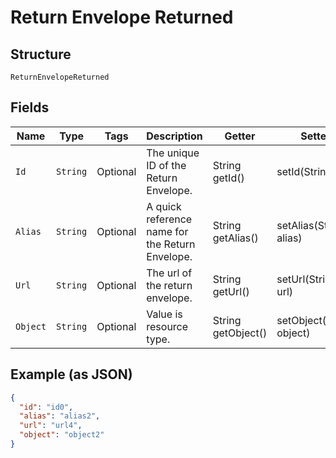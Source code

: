 
# Return Envelope Returned

## Structure

`ReturnEnvelopeReturned`

## Fields

| Name | Type | Tags | Description | Getter | Setter |
|  --- | --- | --- | --- | --- | --- |
| `Id` | `String` | Optional | The unique ID of the Return Envelope. | String getId() | setId(String id) |
| `Alias` | `String` | Optional | A quick reference name for the Return Envelope. | String getAlias() | setAlias(String alias) |
| `Url` | `String` | Optional | The url of the return envelope. | String getUrl() | setUrl(String url) |
| `Object` | `String` | Optional | Value is resource type. | String getObject() | setObject(String object) |

## Example (as JSON)

```json
{
  "id": "id0",
  "alias": "alias2",
  "url": "url4",
  "object": "object2"
}
```

